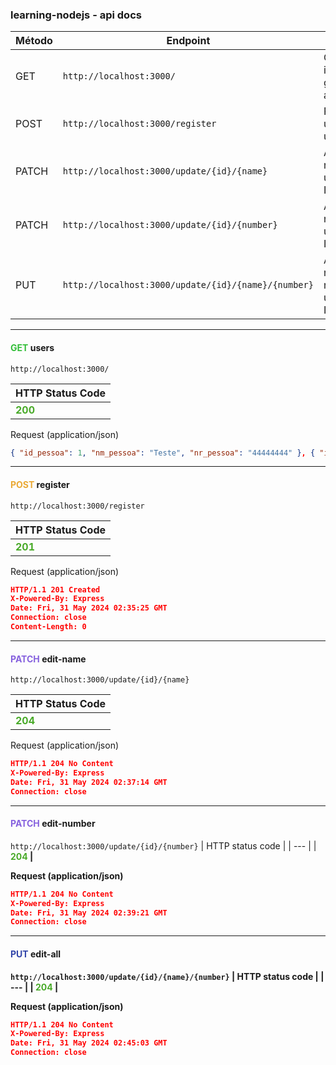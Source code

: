 ### learning-nodejs - api docs

| Método | Endpoint                                            | Descrição                                    | Requisição      |
| ------ | --------------------------------------------------- | -------------------------------------------- | --------------- |
| GET    | `http://localhost:3000/`                            | Obter informações gerais sobre a API.        | Sem parâmetros. |
| POST   | `http://localhost:3000/register`                    | Registrar um novo usuário.                   |                 |
| PATCH  | `http://localhost:3000/update/{id}/{name}`          | Atualizar o nome do usuário com ID           |                 |
| PATCH  | `http://localhost:3000/update/{id}/{number}`        | Atualizar o número do usuário com ID.        |                 |
| PUT    | `http://localhost:3000/update/{id}/{name}/{number}` | Atualizar o nome e número do usuário com ID. |                 |

---

#### <font color="#33be39">GET</font> users

`http://localhost:3000/`

| HTTP Status Code                       |
| -------------------------------------- |
| <font color="#49aa29"><b>200<b></font> |

Request (application/json)

```json
{ "id_pessoa": 1, "nm_pessoa": "Teste", "nr_pessoa": "44444444" }, { "id_pessoa": 2, "nm_pessoa": "22224444", "nr_pessoa": "88888888A" }, { "id_pessoa": 3, "nm_pessoa": "teste", "nr_pessoa": "88888888" }, { "id_pessoa": 4, "nm_pessoa": "LUCAS", "nr_pessoa": "123456789" }, ...
```

---

#### <font color="#eaa934">POST</font> register

`http://localhost:3000/register`

| HTTP Status Code                       |
| -------------------------------------- |
| <font color="#49aa29"><b>201<b></font> |

Request (application/json)

```json
HTTP/1.1 201 Created
X-Powered-By: Express
Date: Fri, 31 May 2024 02:35:25 GMT
Connection: close
Content-Length: 0
```

---

#### <font color="#8661de">PATCH</font> edit-name

`http://localhost:3000/update/{id}/{name}`

| HTTP Status Code                       |
| -------------------------------------- |
| <font color="#49aa29"><b>204<b></font> |

Request (application/json)

```json
HTTP/1.1 204 No Content
X-Powered-By: Express
Date: Fri, 31 May 2024 02:37:14 GMT
Connection: close
```

---

#### <font color="#8661de">PATCH </font> edit-number

`http://localhost:3000/update/{id}/{number}`
| HTTP status code |
| --- |
| <font color="#49aa29"><b>204<b></font> |

Request (application/json)

```json
HTTP/1.1 204 No Content
X-Powered-By: Express
Date: Fri, 31 May 2024 02:39:21 GMT
Connection: close
```

---

#### <font color="#3346aa">PUT</font> edit-all

`http://localhost:3000/update/{id}/{name}/{number}`
| HTTP status code |
| --- |
| <font color="#49aa29"><b>204<b></font> |

Request (application/json)

```json
HTTP/1.1 204 No Content
X-Powered-By: Express
Date: Fri, 31 May 2024 02:45:03 GMT
Connection: close
```
